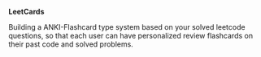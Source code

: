 **LeetCards**

Building a ANKI-Flashcard type system based on your solved leetcode questions, so that each user can have personalized review flashcards on their past code and solved problems.

